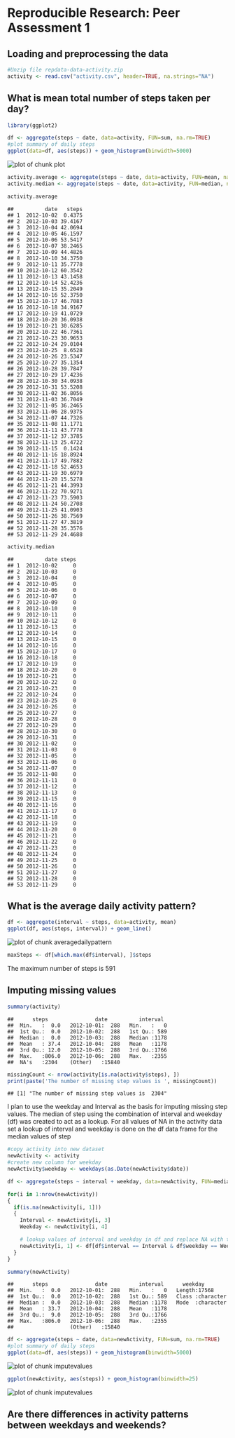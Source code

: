 # Reproducible Research: Peer Assessment 1

## Loading and preprocessing the data

```r
#Unzip file repdata-data-activity.zip
activity <- read.csv("activity.csv", header=TRUE, na.strings="NA")
```

## What is mean total number of steps taken per day?

```r
library(ggplot2)

df <- aggregate(steps ~ date, data=activity, FUN=sum, na.rm=TRUE)
#plot summary of daily steps
ggplot(data=df, aes(steps)) + geom_histogram(binwidth=5000)
```

![plot of chunk plot](figure/plot.png) 

```r
activity.average <- aggregate(steps ~ date, data=activity, FUN=mean, na.rm=TRUE)
activity.median <- aggregate(steps ~ date, data=activity, FUN=median, na.rm=TRUE)

activity.average
```

```
##          date   steps
## 1  2012-10-02  0.4375
## 2  2012-10-03 39.4167
## 3  2012-10-04 42.0694
## 4  2012-10-05 46.1597
## 5  2012-10-06 53.5417
## 6  2012-10-07 38.2465
## 7  2012-10-09 44.4826
## 8  2012-10-10 34.3750
## 9  2012-10-11 35.7778
## 10 2012-10-12 60.3542
## 11 2012-10-13 43.1458
## 12 2012-10-14 52.4236
## 13 2012-10-15 35.2049
## 14 2012-10-16 52.3750
## 15 2012-10-17 46.7083
## 16 2012-10-18 34.9167
## 17 2012-10-19 41.0729
## 18 2012-10-20 36.0938
## 19 2012-10-21 30.6285
## 20 2012-10-22 46.7361
## 21 2012-10-23 30.9653
## 22 2012-10-24 29.0104
## 23 2012-10-25  8.6528
## 24 2012-10-26 23.5347
## 25 2012-10-27 35.1354
## 26 2012-10-28 39.7847
## 27 2012-10-29 17.4236
## 28 2012-10-30 34.0938
## 29 2012-10-31 53.5208
## 30 2012-11-02 36.8056
## 31 2012-11-03 36.7049
## 32 2012-11-05 36.2465
## 33 2012-11-06 28.9375
## 34 2012-11-07 44.7326
## 35 2012-11-08 11.1771
## 36 2012-11-11 43.7778
## 37 2012-11-12 37.3785
## 38 2012-11-13 25.4722
## 39 2012-11-15  0.1424
## 40 2012-11-16 18.8924
## 41 2012-11-17 49.7882
## 42 2012-11-18 52.4653
## 43 2012-11-19 30.6979
## 44 2012-11-20 15.5278
## 45 2012-11-21 44.3993
## 46 2012-11-22 70.9271
## 47 2012-11-23 73.5903
## 48 2012-11-24 50.2708
## 49 2012-11-25 41.0903
## 50 2012-11-26 38.7569
## 51 2012-11-27 47.3819
## 52 2012-11-28 35.3576
## 53 2012-11-29 24.4688
```

```r
activity.median
```

```
##          date steps
## 1  2012-10-02     0
## 2  2012-10-03     0
## 3  2012-10-04     0
## 4  2012-10-05     0
## 5  2012-10-06     0
## 6  2012-10-07     0
## 7  2012-10-09     0
## 8  2012-10-10     0
## 9  2012-10-11     0
## 10 2012-10-12     0
## 11 2012-10-13     0
## 12 2012-10-14     0
## 13 2012-10-15     0
## 14 2012-10-16     0
## 15 2012-10-17     0
## 16 2012-10-18     0
## 17 2012-10-19     0
## 18 2012-10-20     0
## 19 2012-10-21     0
## 20 2012-10-22     0
## 21 2012-10-23     0
## 22 2012-10-24     0
## 23 2012-10-25     0
## 24 2012-10-26     0
## 25 2012-10-27     0
## 26 2012-10-28     0
## 27 2012-10-29     0
## 28 2012-10-30     0
## 29 2012-10-31     0
## 30 2012-11-02     0
## 31 2012-11-03     0
## 32 2012-11-05     0
## 33 2012-11-06     0
## 34 2012-11-07     0
## 35 2012-11-08     0
## 36 2012-11-11     0
## 37 2012-11-12     0
## 38 2012-11-13     0
## 39 2012-11-15     0
## 40 2012-11-16     0
## 41 2012-11-17     0
## 42 2012-11-18     0
## 43 2012-11-19     0
## 44 2012-11-20     0
## 45 2012-11-21     0
## 46 2012-11-22     0
## 47 2012-11-23     0
## 48 2012-11-24     0
## 49 2012-11-25     0
## 50 2012-11-26     0
## 51 2012-11-27     0
## 52 2012-11-28     0
## 53 2012-11-29     0
```


## What is the average daily activity pattern?

```r
df <- aggregate(interval ~ steps, data=activity, mean)
ggplot(df, aes(steps, interval)) + geom_line()
```

![plot of chunk averagedailypattern](figure/averagedailypattern.png) 

```r
maxSteps <- df[which.max(df$interval), ]$steps
```
The maximum number of steps is 591


## Imputing missing values

```r
summary(activity)
```

```
##      steps               date          interval   
##  Min.   :  0.0   2012-10-01:  288   Min.   :   0  
##  1st Qu.:  0.0   2012-10-02:  288   1st Qu.: 589  
##  Median :  0.0   2012-10-03:  288   Median :1178  
##  Mean   : 37.4   2012-10-04:  288   Mean   :1178  
##  3rd Qu.: 12.0   2012-10-05:  288   3rd Qu.:1766  
##  Max.   :806.0   2012-10-06:  288   Max.   :2355  
##  NA's   :2304    (Other)   :15840
```

```r
missingCount <- nrow(activity[is.na(activity$steps), ])
print(paste('The number of missing step values is ', missingCount))
```

```
## [1] "The number of missing step values is  2304"
```

I plan to use the weekday and Interval as the basis for imputing missing step values.
The median of step using the combination of interval and weekday (df) was created to act as a lookup.
For all values of NA in the activity data set a lookup of interval and weekday is done on the df data frame for the median values of step


```r
#copy activity into new dataset
newActivity <- activity
#create new column for weekday
newActivity$weekday <- weekdays(as.Date(newActivity$date))

df <- aggregate(steps ~ interval + weekday, data=newActivity, FUN=median, na.rm=TRUE)

for(i in 1:nrow(newActivity))
{
  if(is.na(newActivity[i, 1]))
  {
    Interval <- newActivity[i, 3]
    Weekday <- newActivity[i, 4]

    # lookup values of interval and weekday in df and replace NA with the resulting step value
    newActivity[i, 1] <- df[df$interval == Interval & df$weekday == Weekday, ]$steps
  }
}

summary(newActivity)
```

```
##      steps               date          interval      weekday         
##  Min.   :  0.0   2012-10-01:  288   Min.   :   0   Length:17568      
##  1st Qu.:  0.0   2012-10-02:  288   1st Qu.: 589   Class :character  
##  Median :  0.0   2012-10-03:  288   Median :1178   Mode  :character  
##  Mean   : 33.7   2012-10-04:  288   Mean   :1178                     
##  3rd Qu.:  9.0   2012-10-05:  288   3rd Qu.:1766                     
##  Max.   :806.0   2012-10-06:  288   Max.   :2355                     
##                  (Other)   :15840
```

```r
df <- aggregate(steps ~ date, data=newActivity, FUN=sum, na.rm=TRUE)
#plot summary of daily steps
ggplot(data=df, aes(steps)) + geom_histogram(binwidth=5000)
```

![plot of chunk imputevalues](figure/imputevalues1.png) 

```r
ggplot(newActivity, aes(steps)) + geom_histogram(binwidth=25)
```

![plot of chunk imputevalues](figure/imputevalues2.png) 


## Are there differences in activity patterns between weekdays and weekends?

